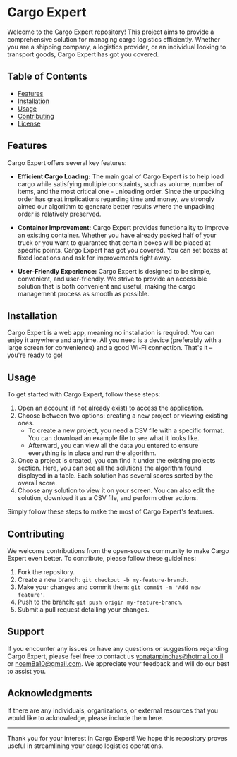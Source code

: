 # Cargo Expert

Welcome to the Cargo Expert repository! This project aims to provide a comprehensive solution for managing cargo logistics efficiently. Whether you are a shipping company, a logistics provider, or an individual looking to transport goods, Cargo Expert has got you covered.

## Table of Contents

- [Features](#features)
- [Installation](#installation)
- [Usage](#usage)
- [Contributing](#contributing)
- [License](#license)


## Features

Cargo Expert offers several key features:

- **Efficient Cargo Loading:** The main goal of Cargo Expert is to help load cargo while satisfying multiple constraints, such as volume, number of items, and the most critical one - unloading order. Since the unpacking order has great implications regarding time and money, we strongly aimed our algorithm to generate better results where the unpacking order is relatively preserved.

- **Container Improvement:** Cargo Expert provides functionality to improve an existing container. Whether you have already packed half of your truck or you want to guarantee that certain boxes will be placed at specific points, Cargo Expert has got you covered. You can set boxes at fixed locations and ask for improvements right away.

- **User-Friendly Experience:** Cargo Expert is designed to be simple, convenient, and user-friendly. We strive to provide an accessible solution that is both convenient and useful, making the cargo management process as smooth as possible.


## Installation

Cargo Expert is a web app, meaning no installation is required. You can enjoy it anywhere and anytime. All you need is a device (preferably with a large screen for convenience) and a good Wi-Fi connection. That's it – you're ready to go!


## Usage

To get started with Cargo Expert, follow these steps:

1. Open an account (if not already exist) to access the application.
2. Choose between two options: creating a new project or viewing existing ones.
   - To create a new project, you need a CSV file with a specific format. You can download an example file to see what it looks like.
   - Afterward, you can view all the data you entered to ensure everything is in place and run the algorithm.
3. Once a project is created, you can find it under the existing projects section. Here, you can see all the solutions the algorithm found displayed in a table. Each solution has several scores sorted by the overall score.
4. Choose any solution to view it on your screen. You can also edit the solution, download it as a CSV file, and perform other actions.

Simply follow these steps to make the most of Cargo Expert's features.



## Contributing

We welcome contributions from the open-source community to make Cargo Expert even better. To contribute, please follow these guidelines:

1. Fork the repository.
2. Create a new branch: `git checkout -b my-feature-branch`.
3. Make your changes and commit them: `git commit -m 'Add new feature'`.
4. Push to the branch: `git push origin my-feature-branch`.
5. Submit a pull request detailing your changes.


## Support

If you encounter any issues or have any questions or suggestions regarding Cargo Expert, please feel free to contact us yonatanpinchas@hotmail.co.il or noamBa10@gmail.com. We appreciate your feedback and will do our best to assist you.

## Acknowledgments

If there are any individuals, organizations, or external resources that you would like to acknowledge, please include them here.

---

Thank you for your interest in Cargo Expert! We hope this repository proves useful in streamlining your cargo logistics operations.
